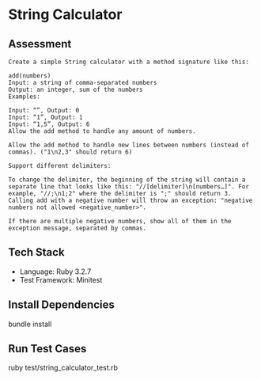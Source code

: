 
# String Calculator

## Assessment

	Create a simple String calculator with a method signature like this:

	add(numbers)
	Input: a string of comma-separated numbers
	Output: an integer, sum of the numbers
	Examples:

	Input: “”, Output: 0
	Input: “1”, Output: 1
	Input: “1,5”, Output: 6
	Allow the add method to handle any amount of numbers.

	Allow the add method to handle new lines between numbers (instead of commas). ("1\n2,3" should return 6)

	Support different delimiters:

	To change the delimiter, the beginning of the string will contain a separate line that looks like this: "//[delimiter]\n[numbers…]". For example, "//;\n1;2" where the delimiter is ";" should return 3.
	Calling add with a negative number will throw an exception: "negative numbers not allowed <negative_number>".

	If there are multiple negative numbers, show all of them in the exception message, separated by commas.


## Tech Stack

- Language: Ruby 3.2.7
- Test Framework: Minitest


## Install Dependencies

bundle install

## Run Test Cases
ruby test/string_calculator_test.rb
